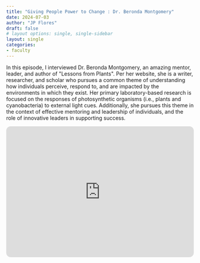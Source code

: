 ```yaml
---
title: "Giving People Power to Change : Dr. Beronda Montgomery"
date: 2024-07-03
author: "JP Flores"
draft: false
# layout options: single, single-sidebar
layout: single
categories:
- faculty
---
```


In this episode, I interviewed Dr. Beronda Montgomery, an amazing mentor, leader, and author of "Lessons from Plants". Per her website, she is a writer, researcher, and scholar who pursues a common theme of understanding how individuals perceive, respond to, and are impacted by the environments in which they exist. Her primary laboratory-based research is focused on the responses of photosynthetic organisms (i.e., plants and cyanobacteria) to external light cues. Additionally, she pursues this theme in the context of effective mentoring and leadership of individuals, and the role of innovative leaders in supporting success.

<iframe style="border-radius:12px" src="https://open.spotify.com/embed/episode/6wfWVGNEcFX2P9PZxN7HWv?utm_source=generator&theme=0" width="100%" height="352" frameBorder="0" allowfullscreen="" allow="autoplay; clipboard-write; encrypted-media; fullscreen; picture-in-picture" loading="lazy"></iframe>